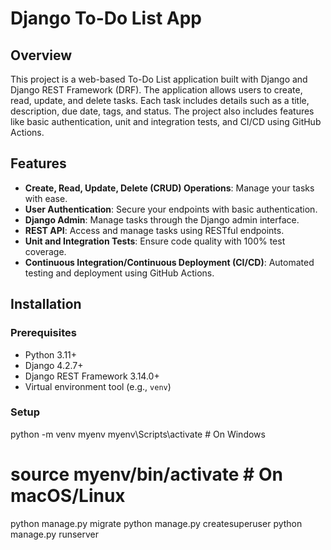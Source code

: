 # Django To-Do List App

## Overview
This project is a web-based To-Do List application built with Django and Django REST Framework (DRF). The application allows users to create, read, update, and delete tasks. Each task includes details such as a title, description, due date, tags, and status. The project also includes features like basic authentication, unit and integration tests, and CI/CD using GitHub Actions.

## Features
- **Create, Read, Update, Delete (CRUD) Operations**: Manage your tasks with ease.
- **User Authentication**: Secure your endpoints with basic authentication.
- **Django Admin**: Manage tasks through the Django admin interface.
- **REST API**: Access and manage tasks using RESTful endpoints.
- **Unit and Integration Tests**: Ensure code quality with 100% test coverage.
- **Continuous Integration/Continuous Deployment (CI/CD)**: Automated testing and deployment using GitHub Actions.

## Installation

### Prerequisites
- Python 3.11+
- Django 4.2.7+
- Django REST Framework 3.14.0+
- Virtual environment tool (e.g., `venv`)

### Setup
python -m venv myenv
myenv\Scripts\activate  # On Windows
# source myenv/bin/activate  # On macOS/Linux
python manage.py migrate
python manage.py createsuperuser
python manage.py runserver


